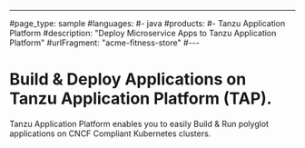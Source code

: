 ---
#page_type: sample
#languages:
#- java
#products:
#- Tanzu Application Platform
#description: "Deploy Microservice Apps to Tanzu Application Platform"
#urlFragment: "acme-fitness-store"
#---

# Build & Deploy Applications on Tanzu Application Platform (TAP).

Tanzu Application Platform enables you to easily Build & Run polyglot applications on CNCF Compliant Kubernetes clusters.


